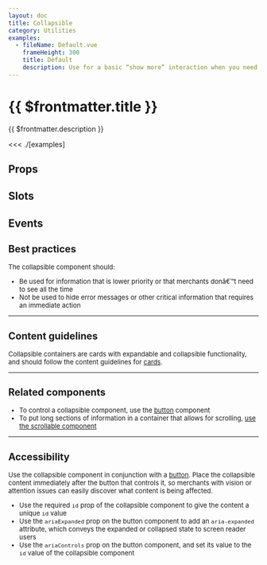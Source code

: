 ```yaml
---
layout: doc
title: Collapsible
category: Utilities
examples:
  - fileName: Default.vue
    frameHeight: 300
    title: Default
    description: Use for a basic “show more” interaction when you need to display more content.
---
```


# {{ $frontmatter.title }}

<Lede>

{{ $frontmatter.description }}

</Lede>

<Examples>

<<< ./[examples]

</Examples>

## Props

<PropsTable />

## Slots

<SlotsTable />

## Events

<EventsTable />

<div style="font-size: 0.8125rem">

## Best practices

The collapsible component should:

- Be used for information that is lower priority or that merchants donâ€™t need to see all the time
- Not be used to hide error messages or other critical information that requires an immediate action

---

## Content guidelines

Collapsible containers are cards with expandable and collapsible functionality, and should follow the content guidelines for [cards](/components/LegacyCard#content-guidelines).

---

## Related components

- To control a collapsible component, use the [button](/components/Button) component
- To put long sections of information in a container that allows for scrolling, [use the scrollable component](/components/Scrollable)

---

## Accessibility

Use the collapsible component in conjunction with a [button](/components/Button). Place the collapsible content immediately after the button that controls it, so merchants with vision or attention issues can easily discover what content is being affected.

- Use the required `id` prop of the collapsible component to give the content a unique `id` value
- Use the `ariaExpanded` prop on the button component to add an `aria-expanded` attribute, which conveys the expanded or collapsed state to screen reader users
- Use the `ariaControls` prop on the button component, and set its value to the `id` value of the collapsible component

</div>
